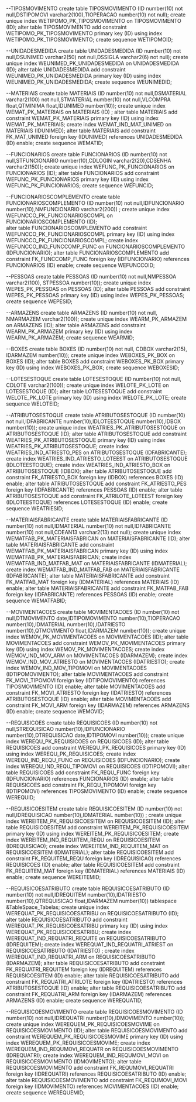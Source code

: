 --TIPOSMOVIMENTO
create table TIPOSMOVIMENTO (ID number(10) not null,DSTIPOMOVI varchar2(100),TIOPERACAO number(10) not null);
create unique index WETIPOMO_PK_TIPOSMOVIMENTO on TIPOSMOVIMENTO (ID);
alter table TIPOSMOVIMENTO add constraint WETIPOMO_PK_TIPOSMOVIMENTO primary key (ID) using index WETIPOMO_PK_TIPOSMOVIMENTO;
create sequence WETIPOMOID;


--UNIDADESMEDIDA
create table UNIDADESMEDIDA (ID number(10) not null,DSUNIMED varchar2(50) not null,DSSIGLA varchar2(6) not null);
create unique index WEUNIMED_PK_UNIDADESMEDIDA on UNIDADESMEDIDA (ID);
alter table UNIDADESMEDIDA add constraint WEUNIMED_PK_UNIDADESMEDIDA primary key (ID) using index WEUNIMED_PK_UNIDADESMEDIDA;
create sequence WEUNIMEDID;

--MATERIAIS
create table MATERIAIS (ID number(10) not null,DSMATERIAL varchar2(100) not null,STMATERIAL number(10) not null,VLCOMPRA float,QTMINIMA float,IDUNIMED number(10));
create unique index WEMAT_PK_MATERIAIS on MATERIAIS (ID) ;
alter table MATERIAIS add constraint WEMAT_PK_MATERIAIS primary key (ID) using index WEMAT_PK_MATERIAIS;
create index WEMAT_IND_MAT_UNIMED on MATERIAIS (IDUNIMED);
alter table MATERIAIS add constraint FK_MAT_UNIMED foreign key (IDUNIMED) references UNIDADESMEDIDA (ID)  enable;
create sequence WEMATID;

--FUNCIONARIOS
create table FUNCIONARIOS (ID number(10) not null,STFUNCIONARIO number(10),CDLOGIN varchar2(20),CDSENHA varchar2(150));
create unique index WEFUNC_PK_FUNCIONARIOS on FUNCIONARIOS (ID);
alter table FUNCIONARIOS add constraint WEFUNC_PK_FUNCIONARIOS primary key (ID) using index WEFUNC_PK_FUNCIONARIOS;
create sequence WEFUNCID;

--FUNCIONARIOSCOMPLEMENTO
create table FUNCIONARIOSCOMPLEMENTO (ID number(10) not null,IDFUNCIONARIO number(10),NMFUNCIONARIO varchar2(200)) ;
create unique index WEFUNCCO_PK_FUNCIONARIOSCOMPL on FUNCIONARIOSCOMPLEMENTO (ID);                           
alter table FUNCIONARIOSCOMPLEMENTO add constraint WEFUNCCO_PK_FUNCIONARIOSCOMPL primary key (ID) using index WEFUNCCO_PK_FUNCIONARIOSCOMPL;
create index WEFUNCCO_IND_FUNCCOMP_FUNC on FUNCIONARIOSCOMPLEMENTO (IDFUNCIONARIO);
alter table FUNCIONARIOSCOMPLEMENTO add constraint FK_FUNCCOMP_FUNC foreign key (IDFUNCIONARIO) references FUNCIONARIOS (ID)  enable;
create sequence WEFUNCCOID;

--PESSOAS
create table PESSOAS (ID number(10) not null,NMPESSOA varchar2(100), STPESSOA number(10));
create unique index WEPES_PK_PESSOAS on PESSOAS (ID);
alter table PESSOAS add constraint WEPES_PK_PESSOAS primary key (ID) using index WEPES_PK_PESSOAS;
create sequence WEPESID;

--ARMAZENS
create table ARMAZENS (ID number(10) not null, NMARMAZEM varchar2(100));
create unique index WEARM_PK_ARMAZEM on ARMAZENS (ID);
alter table ARMAZENS add constraint WEARM_PK_ARMAZEM primary key (ID) using index WEARM_PK_ARMAZEM;
create sequence WEARMID;

--BOXES
create table BOXES (ID number(10) not null, CDBOX varchar2(15), IDARMAZEM number(10));
create unique index WEBOXES_PK_BOX on BOXES (ID);
alter table BOXES add constraint WEBOXES_PK_BOX primary key (ID) using index WEBOXES_PK_BOX;
create sequence WEBOXESID;

--LOTESESTOQUE
create table LOTESESTOQUE (ID number(10) not null, CDLOTE varchar2(100));
create unique index WELOTE_PK_LOTE on LOTESESTOQUE (ID);
alter table LOTESESTOQUE add constraint WELOTE_PK_LOTE primary key (ID) using index WELOTE_PK_LOTE;
create sequence WELOTEID;

--ATRIBUTOSESTOQUE
create table ATRIBUTOSESTOQUE (ID number(10) not null,IDFABRICANTE number(10),IDLOTEESTOQUE number(10),IDBOX number(10));
create unique index WEATRIES_PK_ATRIBUTOSESTOQUE on ATRIBUTOSESTOQUE (ID);
alter table ATRIBUTOSESTOQUE add constraint WEATRIES_PK_ATRIBUTOSESTOQUE primary key (ID) using index WEATRIES_PK_ATRIBUTOSESTOQUE;
create index WEATRIES_IND_ATRIESTO_PES on ATRIBUTOSESTOQUE (IDFABRICANTE);
create index WEATRIES_IND_ATRIESTO_LOTEEST on ATRIBUTOSESTOQUE (IDLOTEESTOQUE);
create index WEATRIES_IND_ATRIESTO_BOX on ATRIBUTOSESTOQUE (IDBOX);
alter table ATRIBUTOSESTOQUE add constraint FK_ATRIESTO_BOX foreign key (IDBOX) references BOXES (ID)  enable;
alter table ATRIBUTOSESTOQUE add constraint FK_ATRIESTO_PES foreign key (IDFABRICANTE) references PESSOAS (ID)  enable;
alter table ATRIBUTOSESTOQUE add constraint FK_ATRILOTE_LOTEEST foreign key (IDLOTEESTOQUE) references LOTESESTOQUE (ID)  enable;
create sequence WEATRIESID;

--MATERIAISFABRICANTE
create table MATERIAISFABRICANTE (ID number(10) not null,IDMATERIAL number(10) not null,IDFABRICANTE number(10) not null,CDEAN13 varchar2(13) not null);
create unique index WEMATFAB_PK_MATERIAISFABRICAN on MATERIAISFABRICANTE (ID);
alter table MATERIAISFABRICANTE add constraint WEMATFAB_PK_MATERIAISFABRICAN primary key (ID) using index WEMATFAB_PK_MATERIAISFABRICAN;
create index WEMATFAB_IND_MATFAB_MAT on MATERIAISFABRICANTE (IDMATERIAL);
create index WEMATFAB_IND_MATFAB_FAB on MATERIAISFABRICANTE (IDFABRICANTE);
alter table MATERIAISFABRICANTE add constraint FK_MATFAB_MAT foreign key (IDMATERIAL) references MATERIAIS (ID)  enable;
alter table MATERIAISFABRICANTE add constraint FK_MATFAB_FAB foreign key (IDFABRICANTE) references PESSOAS (ID)  enable;
create sequence WEMATFABID;

--MOVIMENTACOES
create table MOVIMENTACOES (ID number(10) not null,DTMOVIMENTO date,IDTIPOMOVIMENTO number(10),TIOPERACAO number(10),IDMATERIAL number(10),IDATRIESTO number(10),QTMOVIMENTO float,IDARMAZEM number(10));
create unique index WEMOV_PK_MOVIMENTACOES on MOVIMENTACOES (ID);
alter table MOVIMENTACOES add constraint WEMOV_PK_MOVIMENTACOES primary key (ID) using index WEMOV_PK_MOVIMENTACOES;
create index WEMOV_IND_MOV_ARM on MOVIMENTACOES (IDARMAZEM);
create index WEMOV_IND_MOV_ATRIESTO on MOVIMENTACOES (IDATRIESTO);
create index WEMOV_IND_MOV_TIPOMOVI on MOVIMENTACOES (IDTIPOMOVIMENTO);
alter table MOVIMENTACOES add constraint FK_MOVI_TIPOMOVI foreign key (IDTIPOMOVIMENTO) references TIPOSMOVIMENTO (ID)  enable;
alter table MOVIMENTACOES add constraint FK_MOVI_ATRIESTO foreign key (IDATRIESTO) references ATRIBUTOSESTOQUE (ID)  enable;
alter table MOVIMENTACOES add constraint FK_MOVI_ARM foreign key (IDARMAZEM) references ARMAZENS (ID)  enable;
create sequence WEMOVID;

--REQUISICOES
create table REQUISICOES (ID number(10) not null,STREQUISICAO number(10),IDFUNCIONARIO number(10),DTREQUISICAO date,IDTIPOMOVI number(10));
create unique index WEREQU_PK_REQUISICOES on REQUISICOES (ID);
alter table REQUISICOES add constraint WEREQU_PK_REQUISICOES primary key (ID) using index WEREQU_PK_REQUISICOES;
create index WEREQU_IND_REQU_FUNC on REQUISICOES (IDFUNCIONARIO);
create index WEREQU_IND_REQU_TIPOMOVI on REQUISICOES (IDTIPOMOVI);
alter table REQUISICOES add constraint FK_REQU_FUNC foreign key (IDFUNCIONARIO) references FUNCIONARIOS (ID)  enable;
alter table REQUISICOES add constraint FK_REQU_TIPOMOVI foreign key (IDTIPOMOVI) references TIPOSMOVIMENTO (ID)  enable;
create sequence WEREQUID;

--REQUISICOESITEM
create table REQUISICOESITEM (ID number(10) not null,IDREQUISICAO number(10),IDMATERIAL number(10)) ;
create unique index WEREITEM_PK_REQUISICOESITEM on REQUISICOESITEM (ID);
alter table REQUISICOESITEM add constraint WEREITEM_PK_REQUISICOESITEM primary key (ID) using index WEREITEM_PK_REQUISICOESITEM;
create index WEREITEM_IND_REQUITEM_REQU on REQUISICOESITEM (IDREQUISICAO);
create index WEREITEM_IND_REQUITEM_MAT on REQUISICOESITEM (IDMATERIAL);
alter table REQUISICOESITEM add constraint FK_REQUITEM_REQU foreign key (IDREQUISICAO) references REQUISICOES (ID)  enable;
alter table REQUISICOESITEM add constraint FK_REQUITEM_MAT foreign key (IDMATERIAL) references MATERIAIS (ID)  enable;
create sequence WEREITEMID;

--REQUISICOESATRIBUTO
create table REQUISICOESATRIBUTO (ID number(10) not null,IDREQUITEM number(10),IDATRIESTO number(10),QTREQUISICAO float,IDARMAZEM number(10)) tablespace &TableSpace_Tabelas;
create unique index WEREQUAT_PK_REQUISICOESATRIBU on REQUISICOESATRIBUTO (ID);
alter table REQUISICOESATRIBUTO add constraint WEREQUAT_PK_REQUISICOESATRIBU primary key (ID) using index WEREQUAT_PK_REQUISICOESATRIBU;
create index WEREQUAT_IND_REQUATRI_REQUITE on REQUISICOESATRIBUTO (IDREQUITEM);
create index WEREQUAT_IND_REQUATRI_ATRIEST on REQUISICOESATRIBUTO (IDATRIESTO) ;
create index WEREQUAT_IND_REQUATRI_ARM on REQUISICOESATRIBUTO (IDARMAZEM);
alter table REQUISICOESATRIBUTO add constraint FK_REQUATRI_REQUITEM foreign key (IDREQUITEM) references REQUISICOESITEM (ID)  enable;
alter table REQUISICOESATRIBUTO add constraint FK_REQUATRI_ATRILOTE foreign key (IDATRIESTO) references ATRIBUTOSESTOQUE (ID)  enable;
alter table REQUISICOESATRIBUTO add constraint FK_REQUATRI_ARM foreign key (IDARMAZEM) references ARMAZENS (ID)  enable;
create sequence WEREQUATID;

--REQUISICOESMOVIMENTO
create table REQUISICOESMOVIMENTO (ID number(10) not null,IDREQUATRI number(10),IDMOVIMENTO number(10));
create unique index WEREQUEM_PK_REQUISICOESMOVIME on REQUISICOESMOVIMENTO (ID);
alter table REQUISICOESMOVIMENTO add constraint WEREQUEM_PK_REQUISICOESMOVIME primary key (ID) using index WEREQUEM_PK_REQUISICOESMOVIME;
create index WEREQUEM_IND_REQUMOVI_REQUATR on REQUISICOESMOVIMENTO (IDREQUATRI);
create index WEREQUEM_IND_REQUMOVI_MOVI on REQUISICOESMOVIMENTO (IDMOVIMENTO);
alter table REQUISICOESMOVIMENTO add constraint FK_REQUMOVI_REQUATRI foreign key (IDREQUATRI) references REQUISICOESATRIBUTO (ID)  enable;
alter table REQUISICOESMOVIMENTO add constraint FK_REQUMOVI_MOVI foreign key (IDMOVIMENTO) references MOVIMENTACOES (ID)  enable;
create sequence WEREQUEMID;
















